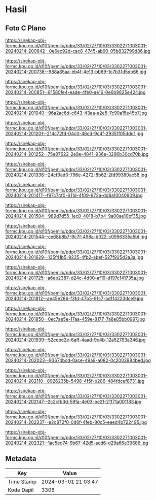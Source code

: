 # Hasil

## Foto C Plano

https://sirekap-obj-formc.kpu.go.id/d10f/pemilu/pdpr/33/02/27/10/03/3302271003001-20240214-200642--0e6ec92d-cac8-4745-ab90-05b832799d86.jpg

https://sirekap-obj-formc.kpu.go.id/d10f/pemilu/pdpr/33/02/27/10/03/3302271003001-20240214-200738--988a85aa-eb4f-4e13-bb69-1c7b31d5db66.jpg

https://sirekap-obj-formc.kpu.go.id/d10f/pemilu/pdpr/33/02/27/10/03/3302271003001-20240214-200851--81580fe4-eade-4fe0-ae16-0e6b9825e424.jpg

https://sirekap-obj-formc.kpu.go.id/d10f/pemilu/pdpr/33/02/27/10/03/3302271003001-20240214-201040--96a2ac6d-c643-43aa-a2e5-7c90a15e45b7.jpg

https://sirekap-obj-formc.kpu.go.id/d10f/pemilu/pdpr/33/02/27/10/03/3302271003001-20240214-201201--214c72fd-04c0-46cd-9c4f-29351f05ddd1.jpg

https://sirekap-obj-formc.kpu.go.id/d10f/pemilu/pdpr/33/02/27/10/03/3302271003001-20240214-201252--75e87622-2e9e-4841-936e-3296b30cd70b.jpg

https://sirekap-obj-formc.kpu.go.id/d10f/pemilu/pdpr/33/02/27/10/03/3302271003001-20240214-201336--24cf9ad0-796e-4272-8b62-2fd99380ac58.jpg

https://sirekap-obj-formc.kpu.go.id/d10f/pemilu/pdpr/33/02/27/10/03/3302271003001-20240214-201417--f97c74f0-611d-4f09-972a-dd8a10040909.jpg

https://sirekap-obj-formc.kpu.go.id/d10f/pemilu/pdpr/33/02/27/10/03/3302271003001-20240214-201504--989d7d55-1ec0-4018-b7b4-9a00ae10bf35.jpg

https://sirekap-obj-formc.kpu.go.id/d10f/pemilu/pdpr/33/02/27/10/03/3302271003001-20240214-201544--ce68b8b7-9c7f-498a-b022-c0956335a5bf.jpg

https://sirekap-obj-formc.kpu.go.id/d10f/pemilu/pdpr/33/02/27/10/03/3302271003001-20240214-201629--135f41b5-9235-4fb2-abef-527f925d3a3a.jpg

https://sirekap-obj-formc.kpu.go.id/d10f/pemilu/pdpr/33/02/27/10/03/3302271003001-20240214-201725--a6eb2387-d24c-4d00-af19-d197c141735a.jpg

https://sirekap-obj-formc.kpu.go.id/d10f/pemilu/pdpr/33/02/27/10/03/3302271003001-20240214-201812--ae45e286-f3fd-47b5-91c7-ad114223dce9.jpg

https://sirekap-obj-formc.kpu.go.id/d10f/pemilu/pdpr/33/02/27/10/03/3302271003001-20240214-201850--0ec7ae5e-17aa-459e-8177-7a8e85bb0997.jpg

https://sirekap-obj-formc.kpu.go.id/d10f/pemilu/pdpr/33/02/27/10/03/3302271003001-20240214-201939--52eebe2e-6aff-4aad-9c4b-12a52793a346.jpg

https://sirekap-obj-formc.kpu.go.id/d10f/pemilu/pdpr/33/02/27/10/03/3302271003001-20240214-202023--93674bcd-0ace-49a9-a082-0c2003984bed.jpg

https://sirekap-obj-formc.kpu.go.id/d10f/pemilu/pdpr/33/02/27/10/03/3302271003001-20240214-202110--8926235b-5498-4f5f-b286-484fdcef8731.jpg

https://sirekap-obj-formc.kpu.go.id/d10f/pemilu/pdpr/33/02/27/10/03/3302271003001-20240214-202147--2c2cfb3d-59fa-4e03-be21-21f71a001183.jpg

https://sirekap-obj-formc.kpu.go.id/d10f/pemilu/pdpr/33/02/27/10/03/3302271003001-20240214-202237--e2c872f0-0d6f-4feb-80c5-eeed4b722495.jpg

https://sirekap-obj-formc.kpu.go.id/d10f/pemilu/pdpr/33/02/27/10/03/3302271003001-20240214-202321--1ac5ed74-9b67-42d5-acd6-d29a66e39686.jpg


## Metadata

| Key        | Value               |
| ---------- | ------------------- |
| Time Stamp | 2024-03-01 21:03:47 |
| Kode Dapil | 3308                |



